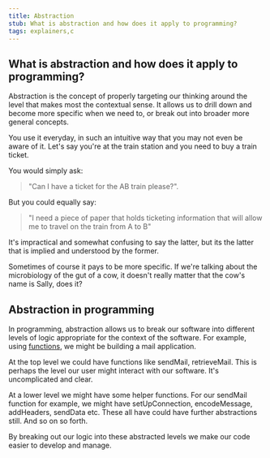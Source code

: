```yaml
---
title: Abstraction
stub: What is abstraction and how does it apply to programming?
tags: explainers,c
---
```

## What is abstraction and how does it apply to programming?

Abstraction is the concept of properly targeting our thinking around the level that
makes most the contextual sense. It allows us to drill down and become more specific when we need to, or break out into broader more general concepts.

You use it everyday, in such an intuitive way that you may not even be aware of it. Let's say you're at the train station and you need to buy a train ticket.

You would simply ask:
> "Can I have a ticket for the AB train please?".

But you could equally say:
> "I need a piece of paper that holds ticketing information that will allow me to travel on the train from A to B"

It's impractical and somewhat confusing to say the latter, but its the latter that is implied and understood by the former.

Sometimes of course it pays to be more specific. If we're talking about the microbiology of the gut of a cow, it doesn't really matter that the cow's name is Sally, does it?

## Abstraction in programming

In programming, abstraction allows us to break our software into different levels of logic
appropriate for the context of the software. For example, using [functions](17_functions.html),
we might be building a mail application.

At the top level we could have functions like sendMail, retrieveMail. This is perhaps the level our user might interact with our software. It's uncomplicated and clear.

At a lower level we might have some helper functions. For our sendMail function for example, we might have setUpConnection, encodeMessage, addHeaders, sendData etc. These all have could have further abstractions still. And so on so forth.

By breaking out our logic into these abstracted levels we make our code easier to develop and manage.
